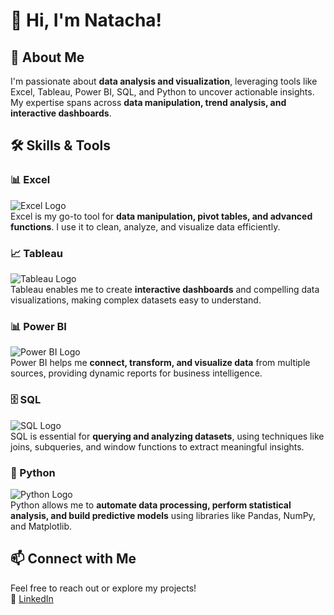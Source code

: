 # 👋 Hi, I'm Natacha!

## 🚀 About Me
I'm passionate about **data analysis and visualization**, leveraging tools like Excel, Tableau, Power BI, SQL, and Python to uncover actionable insights. My expertise spans across **data manipulation, trend analysis, and interactive dashboards**.

## 🛠️ Skills & Tools

### 📊 Excel  
![Excel Logo](https://icons8.com/icons/set/excel-python)  
Excel is my go-to tool for **data manipulation, pivot tables, and advanced functions**. I use it to clean, analyze, and visualize data efficiently.

### 📈 Tableau  
![Tableau Logo](https://www.shutterstock.com/search/data-analysis-power-bi-logos)  
Tableau enables me to create **interactive dashboards** and compelling data visualizations, making complex datasets easy to understand.

### 📊 Power BI  
![Power BI Logo](https://www.shutterstock.com/search/data-analysis-power-bi-logos)  
Power BI helps me **connect, transform, and visualize data** from multiple sources, providing dynamic reports for business intelligence.

### 🗄️ SQL  
![SQL Logo](https://icons8.com/icons/set/excel-python)  
SQL is essential for **querying and analyzing datasets**, using techniques like joins, subqueries, and window functions to extract meaningful insights.

### 🐍 Python  
![Python Logo](https://icons8.com/icons/set/excel-python)  
Python allows me to **automate data processing, perform statistical analysis, and build predictive models** using libraries like Pandas, NumPy, and Matplotlib.

## 📫 Connect with Me
Feel free to reach out or explore my projects!  
🔗 [LinkedIn](http://www.linkedin.com/in/natacha-fadare)
